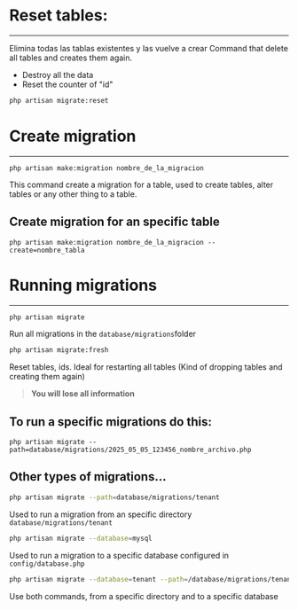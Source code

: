 # Reset tables:
---
Elimina todas las tablas existentes y las vuelve a crear
Command that delete all tables and creates them again.
- Destroy all the data
- Reset the counter of "id"
```sh
php artisan migrate:reset
```

# Create migration
---
```
php artisan make:migration nombre_de_la_migracion
```
This command create a migration for a table, used to create tables, alter tables or any other thing to a table.

## Create migration for an specific table
```
php artisan make:migration nombre_de_la_migracion --create=nombre_tabla
```

# Running migrations
---
```sh
php artisan migrate
```
Run all migrations in the `database/migrations`folder

```sh
php artisan migrate:fresh
```
Reset tables, ids. Ideal for restarting all tables (Kind of dropping tables and creating them again) 
> **You will lose all information**

## To run a specific migrations do this:
```
php artisan migrate --path=database/migrations/2025_05_05_123456_nombre_archivo.php
```

## Other types of migrations...

```sh
php artisan migrate --path=database/migrations/tenant
```
Used to run a migration from an specific directory `database/migrations/tenant`


```sh
php artisan migrate --database=mysql
```
Used to run a migration to a specific database configured in `config/database.php`

```sh
php artisan migrate --database=tenant --path=/database/migrations/tenant
```
Use both commands, from a specific directory and to a specific database
